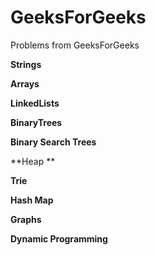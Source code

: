 # GeeksForGeeks
Problems from GeeksForGeeks

**Strings**


**Arrays**


**LinkedLists**


**BinaryTrees**


**Binary Search Trees**


**Heap **


**Trie**


**Hash Map**


**Graphs**


**Dynamic Programming**


